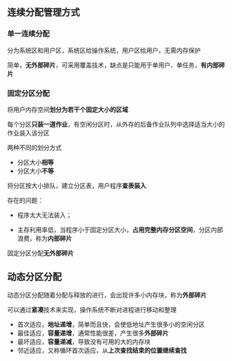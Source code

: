 ## 连续分配管理方式

### 单一连续分配

分为系统区和用户区，系统区给操作系统，用户区给用户，无需内存保护

简单，**无外部碎片**，可采用覆盖技术，缺点是只能用于单用户、单任务，**有内部碎片**

### 固定分区分配

将用户内存空间**划分为若干个固定大小的区域**

每个分区**只装一道作业**，有空闲分区时，从外存的后备作业队列中选择适当大小的作业装入该分区

两种不同的划分方式

- 分区大小**相等**
- 分区大小**不等**

将分区按大小排队，建立分区表，用户程序**查表装入**

存在的问题：

- 程序太大无法装入；

- 主存利用率低，当程序小于固定分区大小，**占用完整内存分区空间**，分区内部浪费，称为**内部碎片**

固定分区分配**无外部碎片**

## 动态分区分配

动态分区分配随着分配与释放的进行，会出现许多小内存块，称为**外部碎片**

可以通过**紧凑**技术来实现，操作系统不断对进程进行移动和整理

- 首次适应，**地址递增**，简单而且快，会使低地址产生很多小的空闲分区
- 最佳适应，**容量递增**，通常性能很差，产生很多**外部碎片**
- 最坏适应，**容量递减**，导致没有可用的大的内存块
- 邻近适应，又称循环首次适应，从**上次查找结束的位置继续查找**






